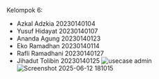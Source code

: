 Kelompok 6:
- Azkal Adzkia 20230140104
- Yusuf Hidayat 20230140107
- Ananda Agung 20230140123
- Eko Ramadhan 20230140114
- Rafli Ramadhani 20230140127
- Jihadut Tolibin 20230140125
![usecase admin](https://github.com/user-attachments/assets/bdb15035-ad58-4904-a817-9e41ece3bbad)
![Screenshot 2025-06-12 181015](https://github.com/user-attachments/assets/bf364bc9-638a-442b-b837-f4afa1159652)
